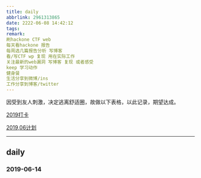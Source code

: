 ```yaml
---
title: daily
abbrlink: 2961313865
date: 2222-06-08 14:42:12
tags:
remark:
刷hackone CTF web
每天看hackone 报告
每周选几篇报告分析 写博客
看/写CTF wp 复现 用在实际工作
关注最新的web漏洞 写博客 复现 或者感受
keep 学习动作
健身餐 
生活分享到微博/ins
工作分享到博客/twitter
---
```


因受到友人刺激，决定逃离舒适圈，故做以下表格，以此记录，期望达成。

[2019打卡](https://shimo.im/sheet/JBZ8slD2aC84NDjs/)  

[2019,06计划](https://shimo.im/sheet/PqRvuBFwabAGyzkL/)  

---

## daily

### 2019-06-14

